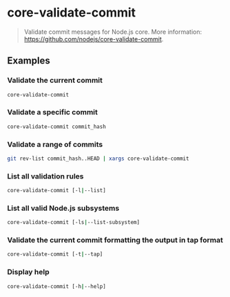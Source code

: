 # core-validate-commit

> Validate commit messages for Node.js core. More information: <https://github.com/nodejs/core-validate-commit>.

## Examples

### Validate the current commit

```bash
core-validate-commit
```

### Validate a specific commit

```bash
core-validate-commit commit_hash
```

### Validate a range of commits

```bash
git rev-list commit_hash..HEAD | xargs core-validate-commit
```

### List all validation rules

```bash
core-validate-commit [-l|--list]
```

### List all valid Node.js subsystems

```bash
core-validate-commit [-ls|--list-subsystem]
```

### Validate the current commit formatting the output in tap format

```bash
core-validate-commit [-t|--tap]
```

### Display help

```bash
core-validate-commit [-h|--help]
```
